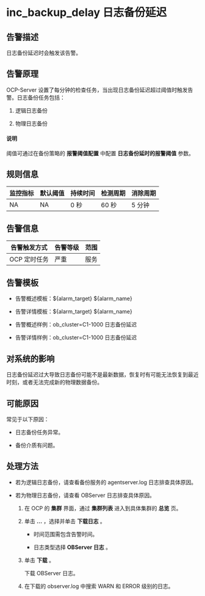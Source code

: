 inc_backup_delay 日志备份延迟
============================================



**告警描述**
-----------------------------

日志备份延迟时会触发该告警。

告警原理
-------------------------

OCP-Server 设置了每分钟的检查任务，当出现日志备份延迟超过阈值时触发告警。日志备份任务包括：

1. 逻辑日志备份



2. 物理日志备份



<main id="notice" type='explain'><h4>说明</h4><p>阈值可通过在备份策略的 <b>报警阈值配置</b> 中配置 <b>日志备份延时的报警阈值</b> 参数。</p></main>



**规则信息**
-----------------------------



| 监控指标 | 默认阈值 | 持续时间 | 检测周期 | 消除周期 |
|------|------|------|------|------|
| NA   | NA   | 0 秒  | 60 秒 | 5 分钟 |



**告警信息**
-----------------------------



|  告警触发方式  | 告警等级 | 范围 |
|----------|------|----|
| OCP 定时任务 | 严重   | 服务 |



**告警模板**
-----------------------------

* 告警概述模板：${alarm_target} ${alarm_name}



* 告警详情模板：${alarm_target} ${alarm_name}



* 告警概述样例：ob_cluster=C1-1000 日志备份延迟



* 告警详情样例：ob_cluster=C1-1000 日志备份延迟






**对系统的影响**
-------------------------------

日志备份延迟过大导致日志备份可能不是最新数据，恢复时有可能无法恢复到最近时刻，或者无法完成新的物理数据备份。

**可能原因**
-----------------------------

常见于以下原因：

* 日志备份任务异常。



* 备份介质有问题。






**处理方法**
-----------------------------

* 若为逻辑日志备份，请查看备份服务的 agentserver.log 日志排查具体原因。



* 若为物理日志备份，请查看 OBServer 日志排查具体原因。

  1. 在 OCP 的 **集群** 界面，通过 **集群列表** 进入到具体集群的 **总览** 页。



  2. 单击 **...** ，选择并单击 **下载日志** 。

     * 时间范围需包含告警时间。



     * 日志类型选择 **OBServer 日志** 。






  3. 单击 **下载** 。

     下载 OBServer 日志。


  4. 在下载的 observer.log 中搜索 WARN 和 ERROR 级别的日志。
